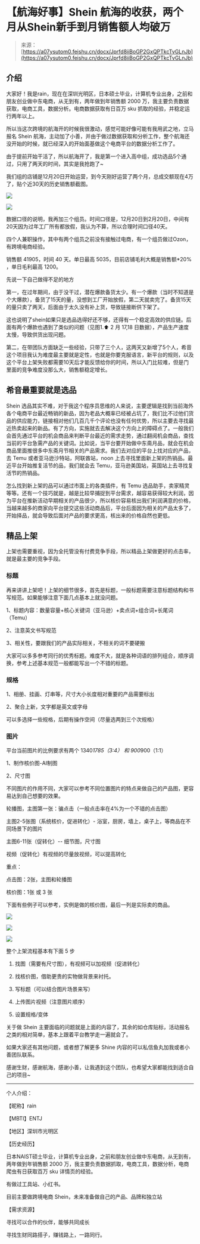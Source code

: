 # 【航海好事】Shein 航海的收获，两个月从Shein新手到月销售额人均破万

> 来源：[https://a07ysutom0.feishu.cn/docx/Jprfd8iiBoGP2GxQPTkcTvGLnJb](https://a07ysutom0.feishu.cn/docx/Jprfd8iiBoGP2GxQPTkcTvGLnJb)

## 介绍

大家好！我是rain，现在在深圳光明区，日本硕士毕业，计算机专业出身，之前和朋友创业做中东电商，从无到有，两年做到年销售额 2000 万，我主要负责数据获取，电商工具，数据分析。电商数据获取有日百万 sku 抓取的经验，并稳定运行两年以上。

所以当这次跨境的航海开的时候我很激动，感觉可能好像可能有我用武之地，立马报名 Shein 航海，主动加了小善，并由于做过数据获取和分析工作，整个航海还没开始的时候，就已经深入的开始面基做这个电商平台的数据分析工作了。

由于提前开始干活了，所以航海开了，我是第一个进入高中组，成功选品5个通过，只用了两天的时间，其实是我抢跑了~

我们组的店铺是12月20日开始运营，到今天刚好运营了两个月，总成交额现在4万了，贴个近30天的历史销售额截图。

![](img/8b3fb8817171545a578afb2ad1a37392.png)

![](img/c522f1b22c946c30a4bf13368d9e9c26.png)

数据口径的说明，我再加三个组员。时间口径是，12月20日到2月20日，中间有20天因为过年工厂所有都放假，我认为不算，所以合理时间口径40天。

四个人兼职操作，其中有两个组员之前没有接触过电商，有一个组员做过Ozon，有跨境电商经验。

销售额 41905，时间 40 天。单日最高 5035，目前店铺毛利大概是销售额*20% ，单日毛利最高 1200。

先说一下自己做得不足的地方

第一，在过年期间，由于没干过，潜在爆款备货太少。有一个爆款（当时不知道是个大爆款），备货了15天的量，没想到工厂开始放假，第二天就卖完了。备货15天的量只卖了两天，后面由于太久没有补上货，导致链接断供下架了。

这也说明了shein如果只是选品选得好还不够，还得有一个稳定高效的供应链。后面有两个爆款也遇到了类似的问题（见图1.⬆️ 2 月 17,18 日数据），产品生产速度太慢，导致供货出现问题。

第二，在带团队方面缺乏一些经验，只带了三个人，这两天又新增了5个人，希音这个项目我认为难度最主要就是定性，也就是你要克服语言，新平台的规则，以及这个平台上架失败都需要10天后才能反馈给你的时间，所以入门比较难，但是门里面的竞争难度没那么大，销售额稳定增长。

## 希音最重要就是选品

Shein 选品其实不难，对于我这个程序员思维的人来说，主要逻辑是找到当前海外各个电商平台最近畅销的新品，因为老品大概率已经被占坑了，我们比不过他们货品的供应能力，链接相对他们几百几千个评论也没有任何优势，所以主要去寻找最近热卖起来的新品。有了方向，实施就去去解决这个方向上的障碍点了。一般我们会首先通过平台的机会商品来判断平台最近的需求走势，通过翻阅机会商品，查找当前的平台急需产品的关键词。比如说，当平台要开始做中东斋月品，就会在机会商品里面推很多中东斋月节相关的产品需求。我们去对应的平台上找对应的产品，去 Temu 或者亚马逊沙特站，阿联酋站，noon 上去寻找里面新上架的热销品。最近平台开始推复活节的品，我们就会去 Temu，亚马逊美国站，英国站上去寻找复活节的热销品。

怎么找到新上架的品可以通过市面上的各类插件，有 Temu 选品助手，卖家精灵等等。还有一个技巧就是，越是比较早捕捉到平台需求，越容易获得较大利润，因为平台在推新活动早期相关的产品很少，所以核价容易核出我们利润满意的价格，当越来越多的商家向平台提交这些活动商品后，平台后面因为相关的产品太多了，开始择品，就会导致后面对产品的要求更高，核出来的价格自然也更低。

## 精品上架

上架也需要重视，因为全托管没有付费竞争手段，所以精品上架做更好的点击率，就是最主要的竞争手段。

### 标题

再来讲讲上架吧！上架的细节很多，首先是标题，一般标题需要注意标题结构和书写规范。如果能够注意下面几点基本上就没问题。

1、标题内容：数量容量+核心关键词（亚马逊）+卖点词+组合词+长尾词（Temu）

2、注意英文书写规范

3、相关性，要跟我们的产品实际相关，不相关的词不要硬搬

大家可以多多参考同行的优秀标题。难度不大，就是各种词语的排列组合，顺序调换，参考上述基本规范一般都能写出一个不错的标题。

### 规格

1、相册、挂画、灯串等，尺寸大小长度相对重要的产品需要标出

2、聚合上新，文字都是英文或字母

可以多选择一些规格，后期有操作空间（尽量选两到三个次规格）

### 图片

平台当前图片的比例要求有两个 1340*1785（3:4） 和 900*900（1:1）

1、制作核价图-AI制图

2、尺寸图

不同图片的作用不同，大家可以参考不同位置图片的特点来做自己的产品图，更容易达到自己想要的效果。

轮播图，主图第一张：骗点击（一般点击率在4%为一个不错的点击图）

主图2-5张图（系统核价，促进转化）- 浴室，厨房，墙上，桌子上，等商品在不同场景下的图片

主图6-11张（促转化）-- 细节图，尺寸图

视频（促转化）有视频的尽量放视频，可以提高转化

重点：

点击图：2张，主图和轮播图

核价图：1张 或 3 张

下面有些例子可以参考，实例是做的核价图，最后一列是实际卖的商品。

![](img/0c31c2057181d9f8ed0ebd87e0e4cbfc.png)

![](img/ecfcc9b62aa05d93cce7c9d4ba016833.png)

![](img/07b444e0d9076f95a8d69b07675d6630.png)

整个上架流程基本有下面 5 步

1.  找图（需要有尺寸图），有视频可以加视频（促进转化）

1.  找核价图，借助更贵的实物做背景来衬托。

1.  写标题（可以结合图片场景来写）

1.  上传图片视频（注意图片顺序）

1.  设置规格/变体

关于做 Shein 主要面临的问题就是上面的内容了，其余的如仓库贴标，活动报名之类的相对简单，基本上跟着平台教学走一遍就会了。

如果大家还有其他问题，或者想了解更多 Shine 内容的可以私信鱼丸加我或者小善团队联系。

感谢生财，感谢航海，感谢小善，让我遇到这个团队，也希望大家都能找到适合自己的项目~

* * *

个人介绍：

【昵称】rain

【MBTI】ENTJ

【地区】深圳市光明区

【历史经历】

日本NAIST硕士毕业，计算机专业出身，之前和朋友创业做中东电商，从无到有，两年做到年销售额 2000 万，我主要负责数据抓取，电商工具，数据分析，电商爬虫有日获取百万 sku 详情页的经验。

有做过工具站、小红书。

目前主要做跨境电商 Shein，未来准备做自己的产品、品牌和独立站

【需求资源】

寻找可以合作的伙伴，能够共同成长

寻找生财同路搭子，赚钱路上，一路同行。